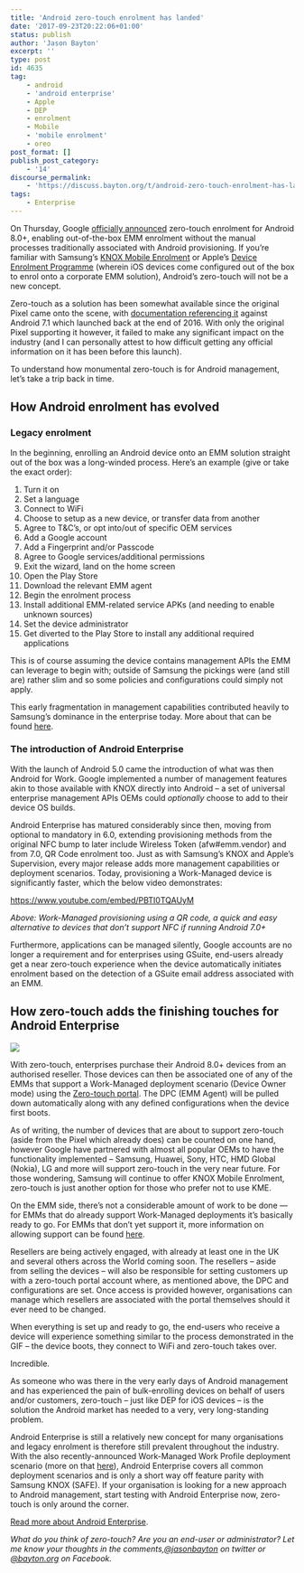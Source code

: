 ```yaml
---
title: 'Android zero-touch enrolment has landed'
date: '2017-09-23T20:22:06+01:00'
status: publish
author: 'Jason Bayton'
excerpt: ''
type: post
id: 4635
tag:
    - android
    - 'android enterprise'
    - Apple
    - DEP
    - enrolment
    - Mobile
    - 'mobile enrolment'
    - oreo
post_format: []
publish_post_category:
    - '14'
discourse_permalink:
    - 'https://discuss.bayton.org/t/android-zero-touch-enrolment-has-landed/78'
tags:
    - Enterprise
---
```

On Thursday, Google [officially announced](https://www.blog.google/products/android-enterprise/android-zero-touch-enrollment-seamless-and-secure-enterprise-deployment/) zero-touch enrolment for Android 8.0+, enabling out-of-the-box EMM enrolment without the manual processes traditionally associated with Android provisioning. If you’re familiar with Samsung’s [KNOX Mobile Enrolment](https://www.samsungknox.com/en/solutions/mobile-enrollment) or Apple’s [Device Enrolment Programme](https://deploy.apple.com) (wherein iOS devices come configured out of the box to enrol onto a corporate EMM solution), Android’s zero-touch will not be a new concept.

Zero-touch as a solution has been somewhat available since the original Pixel came onto the scene, with [documentation referencing it](https://developers.google.com/android/work/requirements/features) against Android 7.1 which launched back at the end of 2016. With only the original Pixel supporting it however, it failed to make any significant impact on the industry (and I can personally attest to how difficult getting any official information on it has been before this launch).

To understand how monumental zero-touch is for Android management, let’s take a trip back in time.

How Android enrolment has evolved
---------------------------------

### Legacy enrolment

In the beginning, enrolling an Android device onto an EMM solution straight out of the box was a long-winded process. Here’s an example (give or take the exact order):

1. Turn it on
2. Set a language
3. Connect to WiFi
4. Choose to setup as a new device, or transfer data from another
5. Agree to T&amp;C’s, or opt into/out of specific OEM services
6. Add a Google account
7. Add a Fingerprint and/or Passcode
8. Agree to Google services/additional permissions
9. Exit the wizard, land on the home screen
10. Open the Play Store
11. Download the relevant EMM agent
12. Begin the enrolment process
13. Install additional EMM-related service APKs (and needing to enable unknown sources)
14. Set the device administrator
15. Get diverted to the Play Store to install any additional required applications

This is of course assuming the device contains management APIs the EMM can leverage to begin with; outside of Samsung the pickings were (and still are) rather slim and so some policies and configurations could simply not apply.

This early fragmentation in management capabilities contributed heavily to Samsung’s dominance in the enterprise today. More about that can be found [here](/android/what-is-android-enterprise-and-why-is-it-used/#history).

### The introduction of Android Enterprise

With the launch of Android 5.0 came the introduction of what was then Android for Work. Google implemented a number of management features akin to those available with KNOX directly into Android – a set of universal enterprise management APIs OEMs could *optionally* choose to add to their device OS builds.

Android Enterprise has matured considerably since then, moving from optional to mandatory in 6.0, extending provisioning methods from the original NFC bump to later include Wireless Token (afw#emm.vendor) and from 7.0, QR Code enrolment too. Just as with Samsung’s KNOX and Apple’s Supervision, every major release adds more management capabilities or deployment scenarios. Today, provisioning a Work-Managed device is significantly faster, which the below video demonstrates:

https://www.youtube.com/embed/PBTI0TQAUyM

*Above: Work-Managed provisioning using a QR code, a quick and easy alternative to devices that don’t support NFC if running Android 7.0+*

Furthermore, applications can be managed silently, Google accounts are no longer a requirement and for enterprises using GSuite, end-users already get a near zero-touch experience when the device automatically initiates enrolment based on the detection of a GSuite email address associated with an EMM.

How zero-touch adds the finishing touches for Android Enterprise
----------------------------------------------------------------

[![](https://r2_worker.bayton.workers.dev/uploads/2017/09/ZT-Demo-Gif_pixel.gif)](/https://r2_worker.bayton.workers.dev/uploads/2017/09/ZT-Demo-Gif_pixel.gif)

With zero-touch, enterprises purchase their Android 8.0+ devices from an authorised reseller. Those devices can then be associated one of any of the EMMs that support a Work-Managed deployment scenario (Device Owner mode) using the [Zero-touch portal](https://partner.android.com/zerotouch). The DPC (EMM Agent) will be pulled down automatically along with any defined configurations when the device first boots.

As of writing, the number of devices that are about to support zero-touch (aside from the Pixel which already does) can be counted on one hand, however Google have partnered with almost all popular OEMs to have the functionality implemented – Samsung, Huawei, Sony, HTC, HMD Global (Nokia), LG and more will support zero-touch in the very near future. For those wondering, Samsung will continue to offer KNOX Mobile Enrolment, zero-touch is just another option for those who prefer not to use KME.

On the EMM side, there’s not a considerable amount of work to be done — for EMMs that do already support Work-Managed deployments it’s basically ready to go. For EMMs that don’t yet support it, more information on allowing support can be found [here](https://developers.google.com/android/work/requirements/work-managed-device).

Resellers are being actively engaged, with already at least one in the UK and several others across the World coming soon. The resellers – aside from selling the devices – will also be responsible for setting customers up with a zero-touch portal account where, as mentioned above, the DPC and configurations are set. Once access is provided however, organisations can manage which resellers are associated with the portal themselves should it ever need to be changed.

When everything is set up and ready to go, the end-users who receive a device will experience something similar to the process demonstrated in the GIF – the device boots, they connect to WiFi and zero-touch takes over.

Incredible.

As someone who was there in the very early days of Android management and has experienced the pain of bulk-enrolling devices on behalf of users and/or customers, zero-touch – just like DEP for iOS devices – is the solution the Android market has needed to a very, very long-standing problem.

Android Enterprise is still a relatively new concept for many organisations and legacy enrolment is therefore still prevalent throughout the industry. With the also recently-announced Work-Managed Work Profile deployment scenario (more on that [here](/android/what-is-android-enterprise-and-why-is-it-used/#enter-android-enterprise)), Android Enterprise covers all common deployment scenarios and is only a short way off feature parity with Samsung KNOX (SAFE). If your organisation is looking for a new approach to Android management, start testing with Android Enterprise now, zero-touch is only around the corner.

[Read more about Android Enterprise](/android/what-is-android-enterprise-and-why-is-it-used/).

*What do you think of zero-touch? Are you an end-user or administrator? Let me know your thoughts in the comments,[@jasonbayton](https://twitter.com/jasonbayton) on twitter or [@bayton.org](https://facebook.com/bayton.org) on Facebook.*